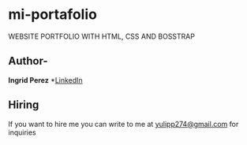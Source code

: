 # mi-portafolio
WEBSITE PORTFOLIO WITH HTML, CSS AND BOSSTRAP
## Author-
**Ingrid Perez**
*[LinkedIn](https://www.linkedin.com/in/ingrid-perez-ab9305312/)
## Hiring
If you want to hire me you can write to me at yulipp274@gmail.com for inquiries
